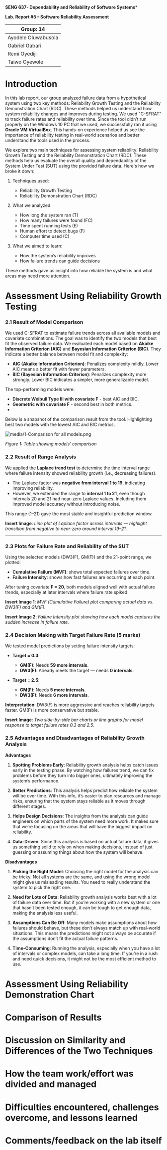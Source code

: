**SENG 637- Dependability and Reliability of Software Systems***

**Lab. Report \#5 – Software Reliability Assessment**

| Group: 14      |
|-----------------|
| Ayodele Oluwabusola        |   
| Gabriel Gabari             |   
| Remi Oyediji               |   
| Taiwo Oyewole              | 

# Introduction
In this lab report, our group analyzed failure data from a hypothetical system using two key methods: Reliability Growth Testing and the Reliability Demonstration Chart (RDC). These methods helped us understand how system reliability changes and improves during testing. 
We used "C-SFRAT" to track failure rates and reliability over time. Since the tool didn’t run properly on the Windows 10 PC that we used, we successfully ran it using **Oracle VM VirtualBox**. This hands-on experience helped us see the importance of reliability testing in real-world scenarios and better understand the tools used in the process.

We explore two main techniques for assessing system reliability: Reliability Growth Testing and the Reliability Demonstration Chart (RDC). These methods help us evaluate the overall quality and dependability of the System Under Test (SUT) using the provided failure data.
Here's how we broke it down:

1. Techniques used:
   - Reliability Growth Testing
   - Reliability Demonstration Chart (RDC)

2. What we analyzed:
   - How long the system ran (T)
   - How many failures were found (FC)
   - Time spent running tests (E)
   - Human effort to detect bugs (F)
   - Computer time used (C)

3. What we aimed to learn:
   - How the system’s reliability improves
   - How failure trends can guide decisions

These methods gave us insight into how reliable the system is and what areas may need more attention.


# Assessment Using Reliability Growth Testing 

### **2.1 Result of Model Comparison**

We used C-SFRAT to estimate failure trends across all available models and covariate combinations. The goal was to identify the two models that best fit the observed failure data. We evaluated each model based on **Akaike Information Criterion (AIC)** and **Bayesian Information Criterion (BIC)**. They indicate a better balance between model fit and complexity:

- **AIC (Akaike Information Criterion)**: Penalizes complexity mildly. Lower AIC means a better fit with fewer parameters.
- **BIC (Bayesian Information Criterion)**: Penalizes complexity more strongly. Lower BIC indicates a simpler, more generalizable model.

The top-performing models were:

- **Discrete Weibull Type III with covariate F** - best AIC and BIC.
- **Geometric with covariate F** - second best in both metrics.
- 
Below is a snapshot of the comparison result from the tool. Highlighting best two models with the lowest AIC and BIC metrics.

<img src="media/1-Comparison for all models.png" alt="media/1-Comparison for all models.png" >

*Figure 1: Table showing models' comparison*


### **2.2 Result of Range Analysis**

We applied the **Laplace trend test** to determine the time interval range where failure intensity showed reliability growth (i.e., decreasing failures).

- The Laplace factor was **negative from interval 1 to 19**, indicating improving reliability.
- However, we extended the range to **interval 1 to 21**, even though intervals 20 and 21 had near-zero Laplace values. Including them improved model accuracy without introducing noise.

This range (1–21) gave the most stable and insightful prediction window.

**Insert Image**: *Line plot of Laplace factor across intervals — highlight transition from negative to near-zero around interval 19–21.*

---

### **2.3 Plots for Failure Rate and Reliability of the SUT**

Using the selected models (DW3(F), GM(F)) and the 21-point range, we plotted:

- **Cumulative Failure (MVF)**: shows total expected failures over time.
- **Failure Intensity**: shows how fast failures are occurring at each point.

After tuning covariate **F = 20**, both models aligned well with actual failure trends, especially at later intervals where failure rate spiked.

**Insert Image 1**: *MVF (Cumulative Failure) plot comparing actual data vs. DW3(F) and GM(F).*

**Insert Image 2**: *Failure Intensity plot showing how each model captures the sudden increase in failure rate.*


### **2.4 Decision Making with Target Failure Rate (5 marks)**

We tested model predictions by setting failure intensity targets:

- **Target = 0.3**:
  - **GM(F)**: Needs **59 more intervals**.
  - **DW3(F)**: Already meets the target — needs **0 intervals**.

- **Target = 2.5**:
  - **GM(F)**: Needs **5 more intervals**.
  - **DW3(F)**: Needs **6 more intervals**.

**Interpretation**: DW3(F) is more aggressive and reaches reliability targets faster. GM(F) is more conservative but stable.

**Insert Image**: *Two side-by-side bar charts or line graphs for model response to target failure rates 0.3 and 2.5.*




### 2.5 Advantages and Disadvantages of Reliability Growth Analysis

 **Advantages**

1. **Spotting Problems Early**: 
   Reliability growth analysis helps catch issues early in the testing phase. By watching how failures trend, we can fix problems before they turn into bigger ones, ultimately improving the system’s performance.

2. **Better Predictions**: 
   This analysis helps predict how reliable the system will be over time. With this info, it’s easier to plan resources and manage risks, ensuring that the system stays reliable as it moves through different stages.

3. **Helps Design Decisions**: 
   The insights from the analysis can guide engineers on which parts of the system need more work. It makes sure that we’re focusing on the areas that will have the biggest impact on reliability.

4. **Data-Driven**: 
   Since this analysis is based on actual failure data, it gives us something solid to rely on when making decisions, instead of just guessing or assuming things about how the system will behave.

**Disadvantages**

1. **Picking the Right Model**: 
   Choosing the right model for the analysis can be tricky. Not all systems are the same, and using the wrong model might give us misleading results. You need to really understand the system to pick the right one.

2. **Need for Lots of Data**: 
   Reliability growth analysis works best with a lot of failure data over time. But if you’re working with a new system or one that hasn’t been tested enough, it can be tough to get enough data, making the analysis less useful.

3. **Assumptions Can Be Off**: 
   Many models make assumptions about how failures should behave, but these don’t always match up with real-world situations. This means the predictions might not always be accurate if the assumptions don’t fit the actual failure patterns.

4. **Time-Consuming**: 
   Running the analysis, especially when you have a lot of intervals or complex models, can take a long time. If you’re in a rush and need quick decisions, it might not be the most efficient method to use.

# Assessment Using Reliability Demonstration Chart 

# 

# Comparison of Results

# Discussion on Similarity and Differences of the Two Techniques

# How the team work/effort was divided and managed

# 

# Difficulties encountered, challenges overcome, and lessons learned

# Comments/feedback on the lab itself
